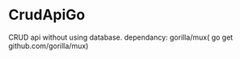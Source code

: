 # CrudApiGo
CRUD api without using database.
dependancy: gorilla/mux( go get github.com/gorilla/mux)
